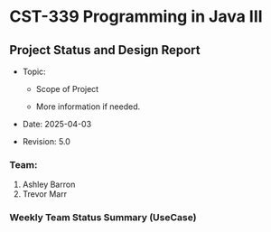 # CST-339 Programming in Java III
## Project Status and Design Report

- Topic:
    - Scope of Project

    - More information if needed.

- Date: 2025-04-03

- Revision: 5.0
### Team:
1. Ashley Barron
2. Trevor Marr

### Weekly Team Status Summary (UseCase)
